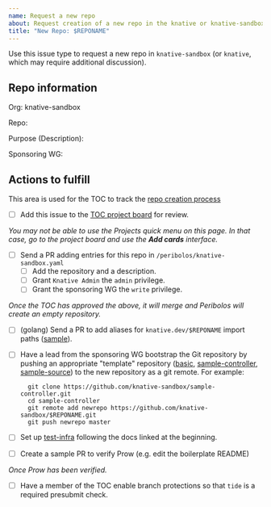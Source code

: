 ```yaml
---
name: Request a new repo
about: Request creation of a new repo in the knative or knative-sandbox orgs
title: "New Repo: $REPONAME"
---
```


Use this issue type to request a new repo in `knative-sandbox` (or
`knative`, which may require additional discussion).

<!-- Update the information below with your request -->

## Repo information

Org: knative-sandbox

Repo:

Purpose (Description):

Sponsoring WG:

## Actions to fulfill

This area is used for the TOC to track the [repo creation
process](/mechanics/CREATING-A-SANDBOX-REPO.md)


- [ ] Add this issue to the [TOC project board](https://github.com/orgs/knative/projects/9) for review.

_You may not be able to use the Projects quick menu on this page. In that case, go to the project board and use the **Add cards** interface._

- [ ] Send a PR adding entries for this repo in `/peribolos/knative-sandbox.yaml`
  - [ ] Add the repository and a description.
  - [ ] Grant `Knative Admin` the `admin` privilege.
  - [ ] Grant the sponsoring WG the `write` privilege.

_Once the TOC has approved the above, it will merge and Peribolos will create an empty repository._

- [ ] (golang) Send a PR to add aliases for `knative.dev/$REPONAME` import paths ([sample](https://github.com/knative/website/pull/187)).

- [ ] Have a lead from the sponsoring WG bootstrap the Git repository by pushing an
  appropriate "template" repository ([basic](https://github.com/knative-sandbox/wg-repository),
  [sample-controller](https://github.com/knative-sandbox/sample-controller),
  [sample-source](https://github.com/knative-sandbox/sample-source)) to the new repository as
  a git remote.  For example:

  ```shell
    git clone https://github.com/knative-sandbox/sample-controller.git
    cd sample-controller
    git remote add newrepo https://github.com/knative-sandbox/$REPONAME.git
    git push newrepo master
  ```

- [ ] Set up [test-infra](https://github.com/knative/test-infra) following the
  docs linked at the beginning.

- [ ] Create a sample PR to verify Prow (e.g. edit the boilerplate README)

_Once Prow has been verified._

- [ ] Have a member of the TOC enable branch protections so that `tide` is a required presubmit check. 

